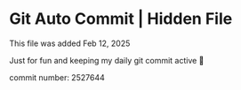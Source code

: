 # Git Auto Commit | Hidden File

This file was added Feb 12, 2025

Just for fun and keeping my daily git commit active 🤪

commit number: 2527644
